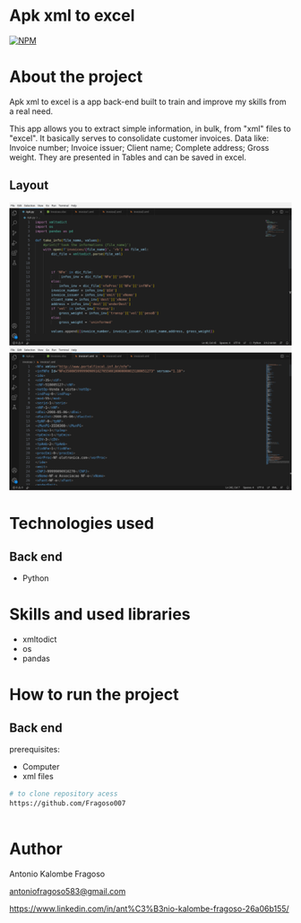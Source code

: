 # Apk xml to excel 
[![NPM](https://img.shields.io/npm/l/react)](https://github.com/Fragoso007/Apk-xml-to-excel/blob/main/LICENSE) 

# About the project


Apk xml to excel is a app back-end built to train and improve my skills from a real need.

This app allows you to extract simple information, in bulk, from "xml" files to "excel". It basically serves to consolidate customer invoices.
Data like: Invoice number; Invoice issuer; Client name; Complete address; Gross weight. They are presented in Tables and can be saved in excel.

## Layout
![Mobile 1](https://github.com/Fragoso007/Apk-xml-to-excel/blob/main/pythonapk.png) ![Mobile 2](https://github.com/Fragoso007/Apk-xml-to-excel/blob/main/excel.png)

# Technologies used
## Back end
- Python

# Skills and used libraries
- xmltodict
- os
- pandas

# How to run the project

## Back end
prerequisites: 
- Computer
- xml files


```bash
# to clone repository acess
https://github.com/Fragoso007
 
```

# Author

Antonio Kalombe Fragoso

antoniofragoso583@gmail.com


https://www.linkedin.com/in/ant%C3%B3nio-kalombe-fragoso-26a06b155/
